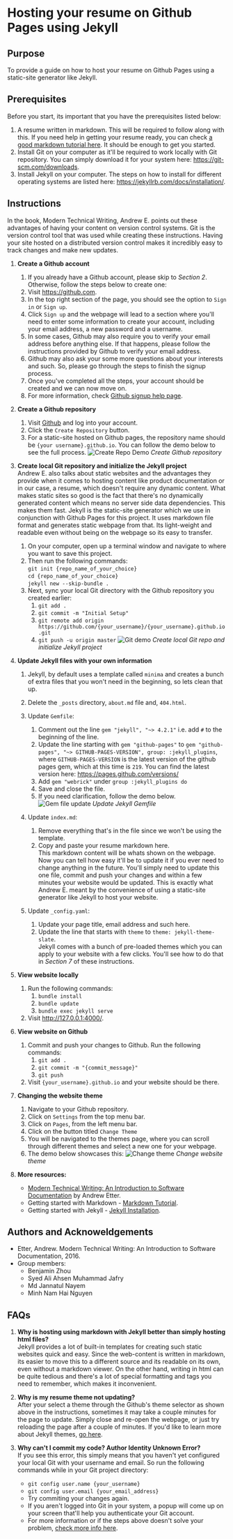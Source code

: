 # Hosting your resume on Github Pages using Jekyll

## Purpose
To provide a guide on how to host your resume on Github Pages using a static-site generator like Jekyll.

## Prerequisites
Before you start, its important that you have the prerequisites listed below:
1. A resume written in markdown. This will be required to follow along with this. If you need help in getting your resume ready, you can check [a good markdown tutorial here](https://www.markdowntutorial.com/). It should be enough to get you started.
2. Install Git on your computer as it'll be required to work locally with Git repository. You can simply download it for your system here: https://git-scm.com/downloads.
3. Install Jekyll on your computer. The steps on how to install for different operating systems are listed here: https://jekyllrb.com/docs/installation/.

## Instructions
In the book, Modern Technical Writing, Andrew E. points out these advantages of having your content on version control systems. Git is the version control tool that was used while creating these instructions. Having your site hosted on a distributed version control makes it incredibly easy to track changes and make new updates. 

1. **Create a Github account**   
    1. If you already have a Github account, please skip to _Section 2_. Otherwise, follow the steps below to create one:
    2. Visit https://github.com. 
    3. In the top right section of the page, you should see the option to `Sign in` or `Sign up`.
    4. Click `Sign up` and the webpage will lead to a section where you'll need to enter some information to create your account, including your email address, a new password and a username.
    5. In some cases, Github may also require you to verify your email address before anything else. If that happens, please follow the instructions provided by Github to verify your email address.
    6. Github may also ask your some more questions about your interests and such. So, please go through the steps to finish the signup process.
    7. Once you've completed all the steps, your account should be created and we can now move on. 
    8. For more information, check [Github signup help page](https://docs.github.com/en/get-started/signing-up-for-github/signing-up-for-a-new-github-account).

2. **Create a Github repository**
    1. Visit [Github](https://github.com) and log into your account.
    2. Click the `Create Repository` button. 
    3. For a static-site hosted on Github pages, the repository name should be `{your username}.github.io`. You can follow the demo below to see the full process.
    ![Create Repo Demo](/resources/create_repo_github.gif)
    *Create Github repository*

3. **Create local Git repository and initialize the Jekyll project**   
Andrew E. also talks about static websites and the advantages they provide when it comes to hosting content like product documentation or in our case, a resume, which doesn't require any dynamic content. What makes static sites so good is the fact that there's no dynamically generated content which means no server side data dependencies. This makes them fast. Jekyll is the static-site generator which we use in conjunction with Github Pages for this project. It uses markdown file format and generates static webpage from that. Its light-weight and readable even without being on the webpage so its easy to transfer.
 
    1. On your computer, open up a terminal window and navigate to where you want to save this project.
    2. Then run the following commands:   
        `git init {repo_name_of_your_choice}`   
        `cd {repo_name_of_your_choice}`   
        `jekyll new --skip-bundle .`   
    3. Next, sync your local Git directory with the Github repository you created earlier:
        1. `git add .`
        2. `git commit -m "Initial Setup"`
        3. `git remote add origin https://github.com/{your_username}/{your_username}.github.io.git`
        4. `git push -u origin master`
        ![Git demo](/resources/create_repo_local.gif)
        *Create local Git repo and initialize Jekyll project*

4. **Update Jekyll files with your own information**
    1. Jekyll, by default uses a template called `minima` and creates a bunch of extra files that you won't need in the beginning, so lets clean that up. 
    2. Delete the `_posts` directory, `about.md` file and, `404.html`.
    3. Update `Gemfile`:
        1. Comment out the line `gem "jekyll", "~> 4.2.1"` i.e. add `#` to the beginning of the line.
        2. Update the line starting with `gem "github-pages"` to `gem "github-pages", "~> GITHUB-PAGES-VERSION", group: :jekyll_plugins`, where `GITHUB-PAGES-VERSION` is the latest version of the github pages gem, which at this time is `219`. You can find the latest version here: https://pages.github.com/versions/
        3. Add `gem "webrick"` under `group :jekyll_plugins do`
        4. Save and close the file.  
        5. If you need clarification, follow the demo below.
            ![Gem file update](/resources/gem_file_edit_final.gif)
            *Update Jekyll Gemfile*
    4. Update `index.md`:
        1. Remove everything that's in the file since we won't be using the template.
        2. Copy and paste your resume markdown here.   
        This markdown content will be whats shown on the webpage. Now you can tell how easy it'll be to update it if you ever need to change anything in the future. You'll simply need to update this one file, commit and push your changes and within a few minutes your website would be updated. This is exactly what Andrew E. meant by the convenience of using a static-site generator like Jekyll to host your website.

    5. Update `_config.yaml`:
        1. Update your page title, email address and such here.
        2. Update the line that starts with `theme` to `theme: jekyll-theme-slate`.   
        Jekyll comes with a bunch of pre-loaded themes which you can apply to your website with a few clicks. You'll see how to do that in _Section 7_ of these instructions.

5. **View website locally**
    1. Run the following commands:
        1. `bundle install`
        2. `bundle update`
        3. `bundle exec jekyll serve`
    2. Visit http://127.0.0.1:4000/.

6. **View website on Github**
    1. Commit and push your changes to Github. Run the following commands:
        1. `git add .` 
        2. `git commit -m "{commit_message}"`
        3. `git push`
    2. Visit `{your_username}.github.io` and your website should be there.

7. **Changing the website theme**
    1. Navigate to your Github repository.
    2. Click on `Settings` from the top menu bar.
    3. Click on `Pages`, from the left menu bar.
    4. Click on the button titled `Change Theme`
    5. You will be navigated to the themes page, where you can scroll through different themes and select a new one for your webpage.
    6. The demo below showcases this:
    ![Change theme](/resources/change_theme.gif)
    *Change website theme*
8. **More resources:**
    * [Modern Technical Writing: An Introduction to Software Documentation](https://www.amazon.ca/Modern-Technical-Writing-Introduction-Documentation-ebook/dp/B01A2QL9SS) by Andrew Etter.
    * Getting started with Markdown - [Markdown Tutorial](https://www.markdowntutorial.com/).
    * Getting started with Jekyll - [Jekyll Installation](https://jekyllrb.com/docs/installation/windows/).

## Authors and Acknoweldgements
* Etter, Andrew. Modern Technical Writing: An Introduction to Software Documentation, 2016.
* Group members: 
    * Benjamin Zhou 
    * Syed Ali Ahsen Muhammad Jafry 
    * Md Jannatul Nayem 
    * Minh Nam Hai Nguyen 

## FAQs
1. **Why is hosting using markdown with Jekyll better than simply hosting html files?**   
Jekyll provides a lot of built-in templates for creating such static websites quick and easy. Since the web-content is written in markdown, its easier to move this to a different source and its readable on its own, even without a markdown viewer. On the other hand, writing in html can be quite tedious and there's a lot of special formatting and tags you need to remember, which makes it inconvenient.

2. **Why is my resume theme not updating?**   
After your select a theme through the Github's theme selector as shown above in the instructions, sometimes it may take a couple minutes for the page to update. Simply close and re-open the webpage, or just try reloading the page after a couple of minutes. If you'd like to learn more about Jekyll themes, [go here](https://jekyllrb.com/docs/themes/).

3. **Why can't I commit my code? Author Identity Unknown Error?**   
If you see this error, this simply means that you haven't yet configured your local Git with your username and email. So run the following commands while in your Git project directory:
    * `git config user.name {your_username}`
    * `git config user.email {your_email_address}`
    * Try commiting your changes again.
    * If you aren't logged into Git in your system, a popup will come up on your screen that'll help you authenticate your Git account. 
    * For more information or if the steps above doesn't solve your problem, [check more info here](https://docs.github.com/en/get-started/getting-started-with-git/setting-your-username-in-git).